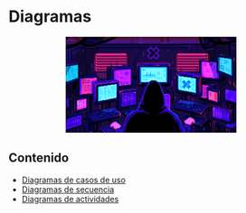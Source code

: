 # Diagramas

<div align=center>
<img src="../../extras/pixel-jeff-matrix-s.gif" alt="me" width="60%">
</div>

## Contenido
- [Diagramas de casos de uso](https://github.com/Chugani05/1-DAW/tree/main/ETS/diagramas/diagramas/caso%20de%20uso)
- [Diagramas de secuencia](https://github.com/Chugani05/1-DAW/tree/main/ETS/diagramas/diagramas/secuencia)
- [Diagramas de actividades](https://github.com/Chugani05/1-DAW/tree/main/ETS/diagramas/diagramas/actividad)